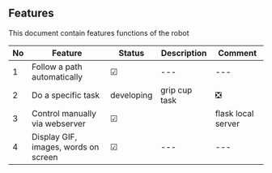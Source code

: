 ## Features

This document contain features functions of the robot

|No|Feature|Status|Description|Comment|
|---|---|---|---|---|
|1|Follow a path automatically|☑|---|---|
|2|Do a specific task|developing|grip cup task|❎|---|---|
|3|Control manually via webserver|☑||flask local server|---|
|4|Display GIF, images, words on screen|☑|---|---|